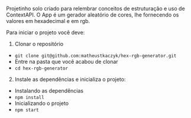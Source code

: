 Projetinho solo criado para relembrar conceitos de estruturação e uso de ContextAPI.
O App é um gerador aleatório de cores, lhe fornecendo os valores em hexadecimal e em rgb.

Para iniciar o projeto você deve:
1. Clonar o repositório
* `git clone git@github.com:matheustkaczyk/hex-rgb-generator.git`
* Entre na pasta que você acabou de clonar
* `cd hex-rgb-generator`

2. Instale as dependências e inicializa o projeto:
* Instalando as dependências
* `npm install`
* Inicializando o projeto
* `npm start`
